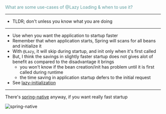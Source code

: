 <span style="color:cadetblue">What are some use-cases of @Lazy Loading & when to use it?</span>

---

- TLDR; don't unless you know what you are doing

---

- Use when you want the application to startup faster
- Remember that when application starts, Spring will scans for all beans and initialize it
- With `@Lazy`, it will skip during startup, and init only when it's first called
- But, I think the savings in slightly faster startup does not gives alot of benefit as compared to the disadvantage it brings
  - you won't know if the bean creation/init has problem until it is first called during runtime
  - the time saving in application startup defers to the initial request
- See [lazy-initialization](https://springhow.com/lazy-initialization-in-spring-boot/)

---

There's [spring-native](https://spring.io/blog/2021/03/11/announcing-spring-native-beta) anyway, if you want really fast startup

![spring-native](/content/spring-native-startup.png)
